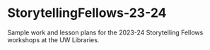 # StorytellingFellows-23-24
Sample work and lesson plans for the 2023-24 Storytelling Fellows workshops at the UW Libraries.
